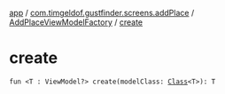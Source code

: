 [app](../../index.md) / [com.timgeldof.gustfinder.screens.addPlace](../index.md) / [AddPlaceViewModelFactory](index.md) / [create](./create.md)

# create

`fun <T : ViewModel?> create(modelClass: `[`Class`](https://docs.oracle.com/javase/6/docs/api/java/lang/Class.html)`<T>): T`
